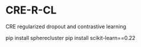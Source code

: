 # CRE-R-CL

CRE regularized dropout and contrastive learning

pip install spherecluster pip install scikit-learn==0.22